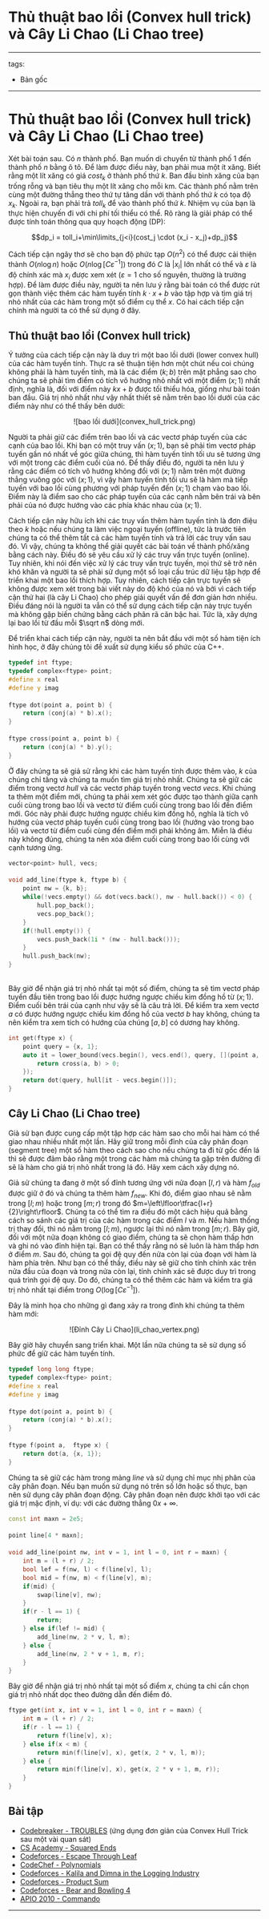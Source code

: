 # Thủ thuật bao lồi (Convex hull trick) và Cây Li Chao (Li Chao tree)

---
tags:
  - Bản gốc
---

# Thủ thuật bao lồi (Convex hull trick) và Cây Li Chao (Li Chao tree)

Xét bài toán sau. Có $n$ thành phố. Bạn muốn di chuyển từ thành phố $1$ đến thành phố $n$ bằng ô tô. Để làm được điều này, bạn phải mua một ít xăng. Biết rằng một lít xăng có giá $cost_k$ ở thành phố thứ $k$. Ban đầu bình xăng của bạn trống rỗng và bạn tiêu thụ một lít xăng cho mỗi km. Các thành phố nằm trên cùng một đường thẳng theo thứ tự tăng dần với thành phố thứ $k$ có tọa độ $x_k$. Ngoài ra, bạn phải trả $toll_k$ để vào thành phố thứ $k$. Nhiệm vụ của bạn là thực hiện chuyến đi với chi phí tối thiểu có thể. Rõ ràng là giải pháp có thể được tính toán thông qua quy hoạch động (DP):

$$dp_i = toll_i+\min\limits_{j<i}(cost_j \cdot (x_i - x_j)+dp_j)$$

Cách tiếp cận ngây thơ sẽ cho bạn độ phức tạp $O(n^2)$ có thể được cải thiện thành $O(n \log n)$ hoặc $O(n \log [C \varepsilon^{-1}])$ trong đó $C$ là $|x_i|$ lớn nhất có thể và $\varepsilon$ là độ chính xác mà $x_i$ được xem xét ($\varepsilon = 1$ cho số nguyên, thường là trường hợp). Để làm được điều này, người ta nên lưu ý rằng bài toán có thể được rút gọn thành việc thêm các hàm tuyến tính $k \cdot x + b$ vào tập hợp và tìm giá trị nhỏ nhất của các hàm trong một số điểm cụ thể $x$. Có hai cách tiếp cận chính mà người ta có thể sử dụng ở đây.

## Thủ thuật bao lồi (Convex hull trick)

Ý tưởng của cách tiếp cận này là duy trì một bao lồi dưới (lower convex hull) của các hàm tuyến tính.
Thực ra sẽ thuận tiện hơn một chút nếu coi chúng không phải là hàm tuyến tính, mà là các điểm $(k;b)$ trên mặt phẳng sao cho chúng ta sẽ phải tìm điểm có tích vô hướng nhỏ nhất với một điểm $(x;1)$ nhất định, nghĩa là, đối với điểm này $kx+b$ được tối thiểu hóa, giống như bài toán ban đầu.
Giá trị nhỏ nhất như vậy nhất thiết sẽ nằm trên bao lồi dưới của các điểm này như có thể thấy bên dưới:

<center> ![bao lồi dưới](convex_hull_trick.png) </center>

Người ta phải giữ các điểm trên bao lồi và các vectơ pháp tuyến của các cạnh của bao lồi.
Khi bạn có một truy vấn $(x;1)$, bạn sẽ phải tìm vectơ pháp tuyến gần nó nhất về góc giữa chúng, thì hàm tuyến tính tối ưu sẽ tương ứng với một trong các điểm cuối của nó.
Để thấy điều đó, người ta nên lưu ý rằng các điểm có tích vô hướng không đổi với $(x;1)$ nằm trên một đường thẳng vuông góc với $(x;1)$, vì vậy hàm tuyến tính tối ưu sẽ là hàm mà tiếp tuyến với bao lồi cùng phương với pháp tuyến đến $(x;1)$ chạm vào bao lồi.
Điểm này là điểm sao cho các pháp tuyến của các cạnh nằm bên trái và bên phải của nó được hướng vào các phía khác nhau của $(x;1)$.

Cách tiếp cận này hữu ích khi các truy vấn thêm hàm tuyến tính là đơn điệu theo $k$ hoặc nếu chúng ta làm việc ngoại tuyến (offline), tức là trước tiên chúng ta có thể thêm tất cả các hàm tuyến tính và trả lời các truy vấn sau đó.
Vì vậy, chúng ta không thể giải quyết các bài toán về thành phố/xăng bằng cách này.
Điều đó sẽ yêu cầu xử lý các truy vấn trực tuyến (online).
Tuy nhiên, khi nói đến việc xử lý các truy vấn trực tuyến, mọi thứ sẽ trở nên khó khăn và người ta sẽ phải sử dụng một số loại cấu trúc dữ liệu tập hợp để triển khai một bao lồi thích hợp.
Tuy nhiên, cách tiếp cận trực tuyến sẽ không được xem xét trong bài viết này do độ khó của nó và bởi vì cách tiếp cận thứ hai (là cây Li Chao) cho phép giải quyết vấn đề đơn giản hơn nhiều.
Điều đáng nói là người ta vẫn có thể sử dụng cách tiếp cận này trực tuyến mà không gặp biến chứng bằng cách phân rã căn bậc hai.
Tức là, xây dựng lại bao lồi từ đầu mỗi $\sqrt n$ dòng mới.

Để triển khai cách tiếp cận này, người ta nên bắt đầu với một số hàm tiện ích hình học, ở đây chúng tôi đề xuất sử dụng kiểu số phức của C++.

```cpp
typedef int ftype;
typedef complex<ftype> point;
#define x real
#define y imag
 
ftype dot(point a, point b) {
	return (conj(a) * b).x();
}
 
ftype cross(point a, point b) {
	return (conj(a) * b).y();
}
```

Ở đây chúng ta sẽ giả sử rằng khi các hàm tuyến tính được thêm vào, $k$ của chúng chỉ tăng và chúng ta muốn tìm giá trị nhỏ nhất.
Chúng ta sẽ giữ các điểm trong vectơ $hull$ và các vectơ pháp tuyến trong vectơ $vecs$.
Khi chúng ta thêm một điểm mới, chúng ta phải xem xét góc được tạo thành giữa cạnh cuối cùng trong bao lồi và vectơ từ điểm cuối cùng trong bao lồi đến điểm mới.
Góc này phải được hướng ngược chiều kim đồng hồ, nghĩa là tích vô hướng của vectơ pháp tuyến cuối cùng trong bao lồi (hướng vào trong bao lồi) và vectơ từ điểm cuối cùng đến điểm mới phải không âm.
Miễn là điều này không đúng, chúng ta nên xóa điểm cuối cùng trong bao lồi cùng với cạnh tương ứng.

```cpp
vector<point> hull, vecs;
 
void add_line(ftype k, ftype b) {
    point nw = {k, b};
    while(!vecs.empty() && dot(vecs.back(), nw - hull.back()) < 0) {
        hull.pop_back();
        vecs.pop_back();
    }
    if(!hull.empty()) {
        vecs.push_back(1i * (nw - hull.back()));
    }
    hull.push_back(nw);
}
 
```
Bây giờ để nhận giá trị nhỏ nhất tại một số điểm, chúng ta sẽ tìm vectơ pháp tuyến đầu tiên trong bao lồi được hướng ngược chiều kim đồng hồ từ $(x;1)$. Điểm cuối bên trái của cạnh như vậy sẽ là câu trả lời. Để kiểm tra xem vectơ $a$ có được hướng ngược chiều kim đồng hồ của vectơ $b$ hay không, chúng ta nên kiểm tra xem tích có hướng của chúng $[a,b]$ có dương hay không.
```cpp
int get(ftype x) {
    point query = {x, 1};
    auto it = lower_bound(vecs.begin(), vecs.end(), query, [](point a, point b) {
        return cross(a, b) > 0;
    });
    return dot(query, hull[it - vecs.begin()]);
}
```

## Cây Li Chao (Li Chao tree)

Giả sử bạn được cung cấp một tập hợp các hàm sao cho mỗi hai hàm có thể giao nhau nhiều nhất một lần. Hãy giữ trong mỗi đỉnh của cây phân đoạn (segment tree) một số hàm theo cách sao cho nếu chúng ta đi từ gốc đến lá thì sẽ được đảm bảo rằng một trong các hàm mà chúng ta gặp trên đường đi sẽ là hàm cho giá trị nhỏ nhất trong lá đó. Hãy xem cách xây dựng nó.

Giả sử chúng ta đang ở một số đỉnh tương ứng với nửa đoạn $[l,r)$ và hàm $f_{old}$ được giữ ở đó và chúng ta thêm hàm $f_{new}$. Khi đó, điểm giao nhau sẽ nằm trong $[l;m)$ hoặc trong $[m;r)$ trong đó $m=\left\lfloor\tfrac{l+r}{2}\right\rfloor$. Chúng ta có thể tìm ra điều đó một cách hiệu quả bằng cách so sánh các giá trị của các hàm trong các điểm $l$ và $m$. Nếu hàm thống trị thay đổi, thì nó nằm trong $[l;m)$, ngược lại thì nó nằm trong $[m;r)$. Bây giờ, đối với một nửa đoạn không có giao điểm, chúng ta sẽ chọn hàm thấp hơn và ghi nó vào đỉnh hiện tại. Bạn có thể thấy rằng nó sẽ luôn là hàm thấp hơn ở điểm $m$. Sau đó, chúng ta gọi đệ quy đến nửa còn lại của đoạn với hàm là hàm phía trên. Như bạn có thể thấy, điều này sẽ giữ cho tính chính xác trên nửa đầu của đoạn và trong nửa còn lại, tính chính xác sẽ được duy trì trong quá trình gọi đệ quy. Do đó, chúng ta có thể thêm các hàm và kiểm tra giá trị nhỏ nhất tại điểm trong $O(\log [C\varepsilon^{-1}])$.

Đây là minh họa cho những gì đang xảy ra trong đỉnh khi chúng ta thêm hàm mới:

<center>![Đỉnh Cây Li Chao](li_chao_vertex.png)</center>

Bây giờ hãy chuyển sang triển khai. Một lần nữa chúng ta sẽ sử dụng số phức để giữ các hàm tuyến tính.

```{.cpp file=lichaotree_line_definition}
typedef long long ftype;
typedef complex<ftype> point;
#define x real
#define y imag
 
ftype dot(point a, point b) {
    return (conj(a) * b).x();
}
 
ftype f(point a,  ftype x) {
    return dot(a, {x, 1});
}
```
Chúng ta sẽ giữ các hàm trong mảng $line$ và sử dụng chỉ mục nhị phân của cây phân đoạn. Nếu bạn muốn sử dụng nó trên số lớn hoặc số thực, bạn nên sử dụng cây phân đoạn động.
Cây phân đoạn nên được khởi tạo với các giá trị mặc định, ví dụ: với các đường thẳng $0x + \infty$.

```{.cpp file=lichaotree_addline}
const int maxn = 2e5;
 
point line[4 * maxn];
 
void add_line(point nw, int v = 1, int l = 0, int r = maxn) {
    int m = (l + r) / 2;
    bool lef = f(nw, l) < f(line[v], l);
    bool mid = f(nw, m) < f(line[v], m);
    if(mid) {
        swap(line[v], nw);
    }
    if(r - l == 1) {
        return;
    } else if(lef != mid) {
        add_line(nw, 2 * v, l, m);
    } else {
        add_line(nw, 2 * v + 1, m, r);
    }
}
```
Bây giờ để nhận giá trị nhỏ nhất tại một số điểm $x$, chúng ta chỉ cần chọn giá trị nhỏ nhất dọc theo đường dẫn đến điểm đó.
```{.cpp file=lichaotree_getminimum}
ftype get(int x, int v = 1, int l = 0, int r = maxn) {
    int m = (l + r) / 2;
    if(r - l == 1) {
        return f(line[v], x);
    } else if(x < m) {
        return min(f(line[v], x), get(x, 2 * v, l, m));
    } else {
        return min(f(line[v], x), get(x, 2 * v + 1, m, r));
    }
}
```

## Bài tập

* [Codebreaker - TROUBLES](https://codeforces.com/gym/103536/problem/B) (ứng dụng đơn giản của Convex Hull Trick sau một vài quan sát)
* [CS Academy - Squared Ends](https://csacademy.com/contest/archive/task/squared-ends)
* [Codeforces - Escape Through Leaf](http://codeforces.com/contest/932/problem/F)
* [CodeChef - Polynomials](https://www.codechef.com/NOV17/problems/POLY)
* [Codeforces - Kalila and Dimna in the Logging Industry](https://codeforces.com/problemset/problem/319/C)
* [Codeforces - Product Sum](https://codeforces.com/problemset/problem/631/E)
* [Codeforces - Bear and Bowling 4](https://codeforces.com/problemset/problem/660/F)
* [APIO 2010 - Commando](https://dmoj.ca/problem/apio10p1)

--- 

